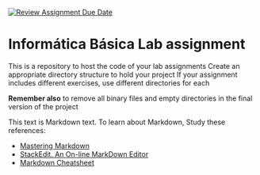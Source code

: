 [![Review Assignment Due Date](https://classroom.github.com/assets/deadline-readme-button-24ddc0f5d75046c5622901739e7c5dd533143b0c8e959d652212380cedb1ea36.svg)](https://classroom.github.com/a/g-D9TEAe)
# Informática Básica Lab assignment 

This is a repository to host the code of your lab assignments
Create an appropriate directory structure to hold your project
If your assignment includes different exercises, use different directories for each

**Remember also** to remove all binary files and empty directories in the final version of the project

This text is Markdown text. To learn about Markdown, Study these references:
* [Mastering Markdown](https://guides.github.com/features/mastering-markdown/)
* [StackEdit. An On-line MarkDown Editor](https://stackedit.io/)
* [Markdown Cheatsheet](https://github.com/adam-p/markdown-here/wiki/Markdown-Cheatsheet)

